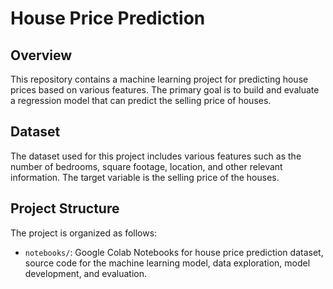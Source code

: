 # House Price Prediction

## Overview

This repository contains a machine learning project for predicting house prices based on various features. The primary goal is to build and evaluate a regression model that can predict the selling price of houses.

## Dataset

The dataset used for this project includes various features such as the number of bedrooms, square footage, location, and other relevant information. The target variable is the selling price of the houses.

## Project Structure

The project is organized as follows:

- `notebooks/`: Google Colab Notebooks for house price prediction dataset, source code for the machine learning model, data exploration, model development, and evaluation.


